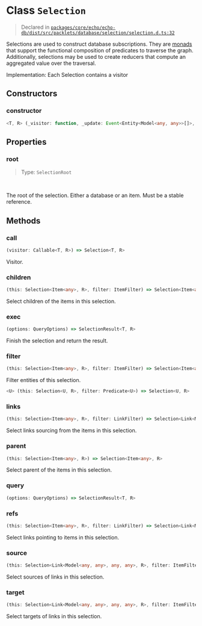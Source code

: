 # Class `Selection`
> Declared in [`packages/core/echo/echo-db/dist/src/packlets/database/selection/selection.d.ts:32`]()


Selections are used to construct database subscriptions.
They are [monads](https://www.quora.com/What-are-monads-in-computer-science) that support
the functional composition of predicates to traverse the graph.
Additionally, selections may be used to create reducers that compute an aggregated value over the traversal.

Implementation:
Each Selection contains a visitor

## Constructors
### constructor
```ts
<T, R> (_visitor: function, _update: Event<Entity<Model<any, any>>[]>, _root: SelectionRoot, _reducer: boolean) => Selection<T, R>
```

## Properties
### root
> Type: `SelectionRoot`
<br/>

The root of the selection. Either a database or an item. Must be a stable reference.

## Methods
### call
```ts
(visitor: Callable<T, R>) => Selection<T, R>
```
Visitor.
### children
```ts
(this: Selection<Item<any>, R>, filter: ItemFilter) => Selection<Item<any>, R>
```
Select children of the items in this selection.
### exec
```ts
(options: QueryOptions) => SelectionResult<T, R>
```
Finish the selection and return the result.
### filter
```ts
(this: Selection<Item<any>, R>, filter: ItemFilter) => Selection<Item<any>, R>
```
Filter entities of this selection.
```ts
<U> (this: Selection<U, R>, filter: Predicate<U>) => Selection<U, R>
```
### links
```ts
(this: Selection<Item<any>, R>, filter: LinkFilter) => Selection<Link<Model<any, any>, any, any>, R>
```
Select links sourcing from the items in this selection.
### parent
```ts
(this: Selection<Item<any>, R>) => Selection<Item<any>, R>
```
Select parent of the items in this selection.
### query
```ts
(options: QueryOptions) => SelectionResult<T, R>
```
### refs
```ts
(this: Selection<Item<any>, R>, filter: LinkFilter) => Selection<Link<Model<any, any>, any, any>, R>
```
Select links pointing to items in this selection.
### source
```ts
(this: Selection<Link<Model<any, any>, any, any>, R>, filter: ItemFilter) => Selection<Item<any>, R>
```
Select sources of links in this selection.
### target
```ts
(this: Selection<Link<Model<any, any>, any, any>, R>, filter: ItemFilter) => Selection<Item<any>, R>
```
Select targets of links in this selection.